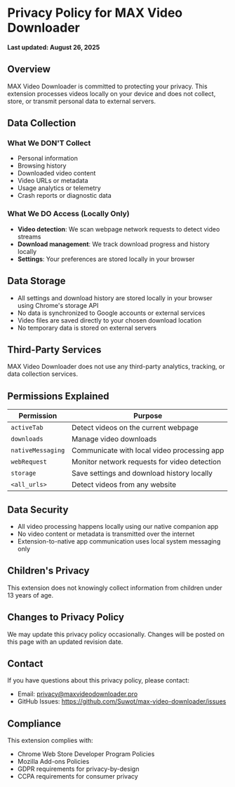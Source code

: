 # Privacy Policy for MAX Video Downloader

**Last updated: August 26, 2025**

## Overview

MAX Video Downloader is committed to protecting your privacy. This extension processes videos locally on your device and does not collect, store, or transmit personal data to external servers.

## Data Collection

### What We DON'T Collect
- Personal information
- Browsing history
- Downloaded video content
- Video URLs or metadata
- Usage analytics or telemetry
- Crash reports or diagnostic data

### What We DO Access (Locally Only)
- **Video detection**: We scan webpage network requests to detect video streams
- **Download management**: We track download progress and history locally
- **Settings**: Your preferences are stored locally in your browser

## Data Storage

- All settings and download history are stored locally in your browser using Chrome's storage API
- No data is synchronized to Google accounts or external services
- Video files are saved directly to your chosen download location
- No temporary data is stored on external servers

## Third-Party Services

MAX Video Downloader does not use any third-party analytics, tracking, or data collection services.

## Permissions Explained

| Permission | Purpose |
|------------|---------|
| `activeTab` | Detect videos on the current webpage |
| `downloads` | Manage video downloads |
| `nativeMessaging` | Communicate with local video processing app |
| `webRequest` | Monitor network requests for video detection |
| `storage` | Save settings and download history locally |
| `<all_urls>` | Detect videos from any website |

## Data Security

- All video processing happens locally using our native companion app
- No video content or metadata is transmitted over the internet
- Extension-to-native app communication uses local system messaging only

## Children's Privacy

This extension does not knowingly collect information from children under 13 years of age.

## Changes to Privacy Policy

We may update this privacy policy occasionally. Changes will be posted on this page with an updated revision date.

## Contact

If you have questions about this privacy policy, please contact:
- Email: privacy@maxvideodownloader.pro
- GitHub Issues: https://github.com/Suwot/max-video-downloader/issues

## Compliance

This extension complies with:
- Chrome Web Store Developer Program Policies
- Mozilla Add-ons Policies
- GDPR requirements for privacy-by-design
- CCPA requirements for consumer privacy

